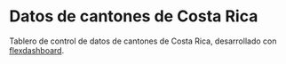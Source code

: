 # Datos de cantones de Costa Rica
Tablero de control de datos de cantones de Costa Rica, desarrollado con [flexdashboard](https://pkgs.rstudio.com/flexdashboard/).
